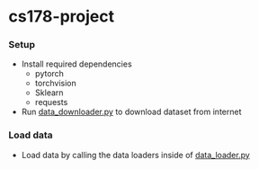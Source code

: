 # cs178-project

### Setup
- Install required dependencies
    - pytorch
    - torchvision
    - Sklearn
    - requests
- Run [data_downloader.py](./data_downloader.py) to download dataset from internet


### Load data
- Load data by calling the data loaders inside of [data_loader.py](./data_loader.py)

